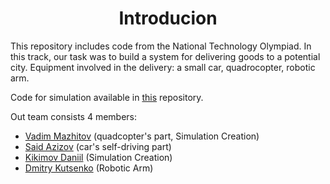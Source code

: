 <h1 align = "center">Introducion</h1>

This repository includes code from the National Technology Olympiad. 
In this track, our task was to build a system for delivering goods to a potential city. 
Equipment involved in the delivery: a small car, quadrocopter, robotic arm.

Code for simulation available in <a href = 'https://github.com/vadim-rm/NagibCarSimulator'>this</a> repository.

Out team consists 4 members:
  * <a href="https://github.com/vadim-rm">Vadim Mazhitov</a> (quadcopter's part, Simulation Creation)
  * <a href="https://github.com/proton-bit">Said Azizov</a> (car's self-driving part) 
  * <a href="https://github.com/katsushooter">Kikimov Daniil</a> (Simulation Creation)
  * <a href="https://github.com/kdimon15">Dmitry Kutsenko</a> (Robotic Arm)